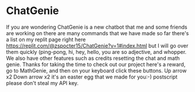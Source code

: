 # ChatGenie
If you are wondering ChatGenie is a new chatbot that me and some friends are working on there are many commands that we have made so far there's a  list on my replit page right here https://replit.com/@zspocter15/ChatGenie?v=1#index.html but I will go over them quickly (ping-pong, hi, hey, hello, you are so adjective, and whopper. We also have other features such as credits resetting the chat and math genie. Thanks for taking the time to check out our project here's a reward, go to MathGenie, and then on your keyboard click these buttons. Up arrow x2 Down arrow x2 it's an easter egg that we made for you:-) 
postscript please don't steal my API key. 
